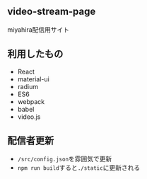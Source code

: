 ## video-stream-page
miyahira配信用サイト

## 利用したもの

- React
- material-ui
- radium
- ES6
- webpack
- babel
- video.js

## 配信者更新

- `/src/config.json`を雰囲気で更新
- `npm run build`すると`./static`に更新される
